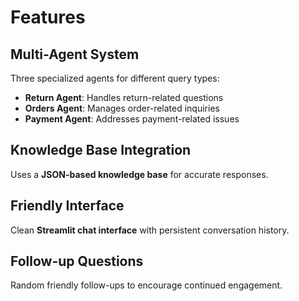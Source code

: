 # Features

## Multi-Agent System
Three specialized agents for different query types:

- **Return Agent**: Handles return-related questions  
- **Orders Agent**: Manages order-related inquiries  
- **Payment Agent**: Addresses payment-related issues  

## Knowledge Base Integration
Uses a **JSON-based knowledge base** for accurate responses.

## Friendly Interface
Clean **Streamlit chat interface** with persistent conversation history.

## Follow-up Questions
Random friendly follow-ups to encourage continued engagement.
